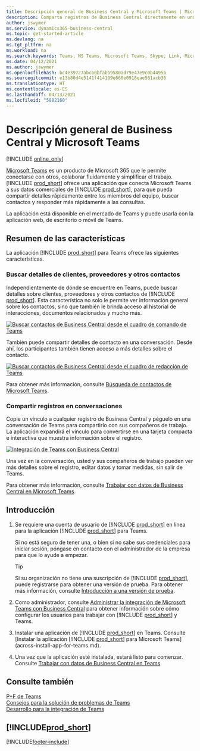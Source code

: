 ```yaml
---
title: Descripción general de Business Central y Microsoft Teams | Microsoft Docs
description: Comparta registros de Business Central directamente en una conversación de Teams.
author: jswymer
ms.service: dynamics365-business-central
ms.topic: get-started-article
ms.devlang: na
ms.tgt_pltfrm: na
ms.workload: na
ms.search.keywords: Teams, MS Teams, Microsoft Teams, Skype, Link, Microsoft 365, collaborate, collaboration, teamwork
ms.date: 04/12/2021
ms.author: jswymer
ms.openlocfilehash: bc4e39727abcb0bfabb9580ad79e47e9c0b4495b
ms.sourcegitcommit: e13b80d4e5141f414109e660e0918eae561acb36
ms.translationtype: HT
ms.contentlocale: es-ES
ms.lasthandoff: 04/13/2021
ms.locfileid: "5882160"
---
```

# <a name="business-central-and-microsoft-teams-integration"></a>Descripción general de Business Central y Microsoft Teams

[!INCLUDE [online_only](includes/online_only.md)]

[Microsoft Teams](https://www.microsoft.com/en-us/microsoft-365/microsoft-teams) es un producto de Microsoft 365 que le permite conectarse con otros, colaborar fluidamente y simplificar el trabajo. [!INCLUDE [prod_short](includes/prod_short.md)] ofrece una aplicación que conecta Microsoft Teams a sus datos comerciales de [!INCLUDE [prod_short](includes/prod_short.md)], para que pueda compartir detalles rápidamente entre los miembros del equipo, buscar contactos y responder más rápidamente a las consultas.

La aplicación está disponible en el mercado de Teams y puede usarla con la aplicación web, de escritorio o móvil de Teams.

## <a name="features-overview"></a>Resumen de las características

La aplicación [!INCLUDE [prod_short](includes/prod_short.md)] para Teams ofrece las siguientes características.

### <a name="look-up-details-of-customers-vendors-and-other-contacts"></a>Buscar detalles de clientes, proveedores y otros contactos

Independientemente de dónde se encuentre en Teams, puede buscar detalles sobre clientes, proveedores y otros contactos de [!INCLUDE [prod_short](includes/prod_short.md)]. Esta característica no solo le permite ver información general sobre los contactos, sino que también le brinda acceso al historial de interacciones, documentos relacionados y mucho más.

 [![Buscar contactos de Business Central desde el cuadro de comando de Teams](media/teams-contacts-overview.png)](media/teams-contacts-overview.png#lightbox)

También puede compartir detalles de contacto en una conversación. Desde ahí, los participantes también tienen acceso a más detalles sobre el contacto.

 [![Buscar contactos de Business Central desde el cuadro de redacción de Teams](media/teams-contacts.png)](media/teams-contacts.png#lightbox)

Para obtener más información, consulte [Búsqueda de contactos de Microsoft Teams](across-search-contacts-teams.md).

### <a name="share-records-in-conversations"></a>Compartir registros en conversaciones

Copie un vínculo a cualquier registro de Business Central y péguelo en una conversación de Teams para compartirlo con sus compañeros de trabajo. La aplicación expandirá el vínculo para convertirse en una tarjeta compacta e interactiva que muestra información sobre el registro.

[![Integración de Teams con Business Central](media/teams-intro-v3.png)](media/teams-intro-v3.png#lightbox)

Una vez en la conversación, usted y sus compañeros de trabajo pueden ver más detalles sobre el registro, editar datos y tomar medidas, sin salir de Teams.

Para obtener más información, consulte [Trabajar con datos de Business Central en Microsoft Teams](across-working-with-teams.md).

## <a name="get-started"></a>Introducción

1. Se requiere una cuenta de usuario de [!INCLUDE [prod_short](includes/prod_short.md)] en línea para la aplicación [!INCLUDE [prod_short](includes/prod_short.md)] para Teams.

    Si no está seguro de tener una, o bien si no sabe sus credenciales para iniciar sesión, póngase en contacto con el administrador de la empresa para que lo ayude a empezar.

    > [!TIP]
    > Si su organización no tiene una suscripción de [!INCLUDE [prod_short](includes/prod_short.md)], puede registrarse para obtener una versión de prueba. Para obtener más información, consulte [Introducción a una versión de prueba](across-preview.md#getting-started-with-a-trial).

2. Como administrador, consulte [Administrar la integración de Microsoft Teams con Business Central](admin-teams-integration.md) para obtener información sobre cómo configurar los usuarios para trabajar con [!INCLUDE [prod_short](includes/prod_short.md)] y Teams.
3. Instalar una aplicación de [!INCLUDE [prod_short](includes/prod_short.md)] en Teams. Consulte [Instalar la aplicación [!INCLUDE [prod_short](includes/prod_short.md)] para Microsoft Teams](across-install-app-for-teams.md).
4. Una vez que la aplicación esté instalada, estará listo para comenzar. Consulte [Trabajar con datos de Business Central en Teams](across-working-with-teams.md). 

## <a name="see-also"></a>Consulte también

[P+F de Teams](teams-faq.md)  
[Consejos para la solución de problemas de Teams](admin-teams-troubleshooting.md)  
[Desarrollo para la integración de Teams](/dynamics365/business-central/dev-itpro/developer/devenv-develop-for-teams)
  
## [!INCLUDE[prod_short](includes/free_trial_md.md)]  


[!INCLUDE[footer-include](includes/footer-banner.md)]